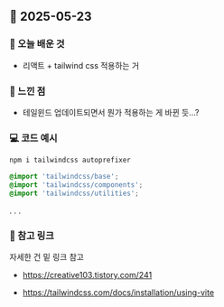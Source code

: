 ## 📅 2025-05-23

### 📌 오늘 배운 것

- 리액트 + tailwind css 적용하는 거

### 🧠 느낀 점

- 테일윈드 업데이트되면서 뭔가 적용하는 게 바뀐 듯...?

### 💻 코드 예시

```bash
npm i tailwindcss autoprefixer
```

```css
@import 'tailwindcss/base';
@import 'tailwindcss/components';
@import 'tailwindcss/utilities';
```

. . .

### 🔗 참고 링크

자세한 건 밑 링크 참고

- https://creative103.tistory.com/241

- https://tailwindcss.com/docs/installation/using-vite
